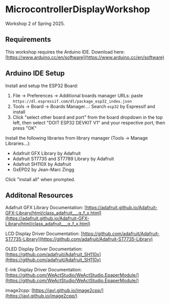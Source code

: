 # MicrocontrollerDisplayWorkshop

Workshop 2 of Spring 2025.

## Requirements

This workshop requires the Arduino IDE. Download here: [https://www.arduino.cc/en/software](https://www.arduino.cc/en/software)

## Arduino IDE Setup

Install and setup the ESP32 Board:
1. File -> Preferences -> Additional boards manager URLs: paste `https://dl.espressif.com/dl/package_esp32_index.json`
2. Tools -> Board -> Boards Manager...: Search `esp32` by Espressif and install
3. Click "select other board and port" from the board dropdown in the top left, then select "DOIT ESP32 DEVKIT V1" and your respective port, then press "OK"

Install the following libraries from library manager (Tools -> Manage Libraries...):
 - Adafruit GFX Library by Adafruit
 - Adafruit ST7735 and ST7789 Library by Adafruit
 - Adafruit SH110X by Adafruit 
 - GxEPD2 by Jean-Marc Zingg

Click "install all" when prompted.

## Additonal Resources

Adafruit GFX Library Documentation: [https://adafruit.github.io/Adafruit-GFX-Library/html/class_adafruit___g_f_x.html](https://adafruit.github.io/Adafruit-GFX-Library/html/class_adafruit___g_f_x.html)

LCD Display Driver Documentation: [https://github.com/adafruit/Adafruit-ST7735-Library](https://github.com/adafruit/Adafruit-ST7735-Library)

OLED Display Driver Documentation: [https://github.com/adafruit/Adafruit_SH110x](https://github.com/adafruit/Adafruit_SH110x)

E-ink Display Driver Documentation: [https://github.com/WeActStudio/WeActStudio.EpaperModule/](https://github.com/WeActStudio/WeActStudio.EpaperModule/)

image2cpp: [https://javl.github.io/image2cpp/](https://javl.github.io/image2cpp/)
